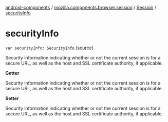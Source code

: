 [android-components](../../index.md) / [mozilla.components.browser.session](../index.md) / [Session](index.md) / [securityInfo](./security-info.md)

# securityInfo

`var securityInfo: `[`SecurityInfo`](-security-info/index.md) [(source)](https://github.com/mozilla-mobile/android-components/blob/master/components/browser/session/src/main/java/mozilla/components/browser/session/Session.kt#L277)

Security information indicating whether or not the current session is
for a secure URL, as well as the host and SSL certificate authority, if applicable.

**Getter**

Security information indicating whether or not the current session is
for a secure URL, as well as the host and SSL certificate authority, if applicable.

**Setter**

Security information indicating whether or not the current session is
for a secure URL, as well as the host and SSL certificate authority, if applicable.

